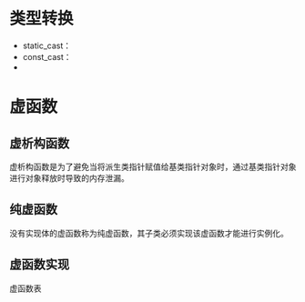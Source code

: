 # 类型转换
* static_cast：
* const_cast：
* 
# 虚函数

## 虚析构函数
虚析构函数是为了避免当将派生类指针赋值给基类指针对象时，通过基类指针对象进行对象释放时导致的内存泄漏。

## 纯虚函数
没有实现体的虚函数称为纯虚函数，其子类必须实现该虚函数才能进行实例化。

## 虚函数实现
虚函数表

